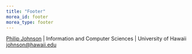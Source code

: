 ```yaml
---
title: "Footer"
morea_id: footer
morea_type: footer
---
```


[Philip Johnson](http://philipmjohnson.org) | Information and Computer Sciences | University of Hawaii <br>
johnson@hawaii.edu<br>
